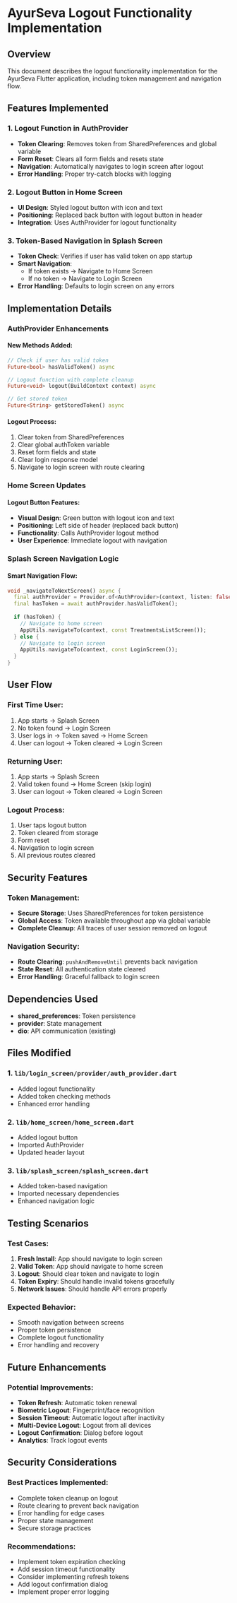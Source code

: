 # AyurSeva Logout Functionality Implementation

## Overview
This document describes the logout functionality implementation for the AyurSeva Flutter application, including token management and navigation flow.

## Features Implemented

### 1. Logout Function in AuthProvider
- **Token Clearing**: Removes token from SharedPreferences and global variable
- **Form Reset**: Clears all form fields and resets state
- **Navigation**: Automatically navigates to login screen after logout
- **Error Handling**: Proper try-catch blocks with logging

### 2. Logout Button in Home Screen
- **UI Design**: Styled logout button with icon and text
- **Positioning**: Replaced back button with logout button in header
- **Integration**: Uses AuthProvider for logout functionality

### 3. Token-Based Navigation in Splash Screen
- **Token Check**: Verifies if user has valid token on app startup
- **Smart Navigation**: 
  - If token exists → Navigate to Home Screen
  - If no token → Navigate to Login Screen
- **Error Handling**: Defaults to login screen on any errors

## Implementation Details

### AuthProvider Enhancements

#### New Methods Added:
```dart
// Check if user has valid token
Future<bool> hasValidToken() async

// Logout function with complete cleanup
Future<void> logout(BuildContext context) async

// Get stored token
Future<String> getStoredToken() async
```

#### Logout Process:
1. Clear token from SharedPreferences
2. Clear global authToken variable
3. Reset form fields and state
4. Clear login response model
5. Navigate to login screen with route clearing

### Home Screen Updates

#### Logout Button Features:
- **Visual Design**: Green button with logout icon and text
- **Positioning**: Left side of header (replaced back button)
- **Functionality**: Calls AuthProvider logout method
- **User Experience**: Immediate logout with navigation

### Splash Screen Navigation Logic

#### Smart Navigation Flow:
```dart
void _navigateToNextScreen() async {
  final authProvider = Provider.of<AuthProvider>(context, listen: false);
  final hasToken = await authProvider.hasValidToken();
  
  if (hasToken) {
    // Navigate to home screen
    AppUtils.navigateTo(context, const TreatmentsListScreen());
  } else {
    // Navigate to login screen
    AppUtils.navigateTo(context, const LoginScreen());
  }
}
```

## User Flow

### First Time User:
1. App starts → Splash Screen
2. No token found → Login Screen
3. User logs in → Token saved → Home Screen
4. User can logout → Token cleared → Login Screen

### Returning User:
1. App starts → Splash Screen
2. Valid token found → Home Screen (skip login)
3. User can logout → Token cleared → Login Screen

### Logout Process:
1. User taps logout button
2. Token cleared from storage
3. Form reset
4. Navigation to login screen
5. All previous routes cleared

## Security Features

### Token Management:
- **Secure Storage**: Uses SharedPreferences for token persistence
- **Global Access**: Token available throughout app via global variable
- **Complete Cleanup**: All traces of user session removed on logout

### Navigation Security:
- **Route Clearing**: `pushAndRemoveUntil` prevents back navigation
- **State Reset**: All authentication state cleared
- **Error Handling**: Graceful fallback to login screen

## Dependencies Used
- **shared_preferences**: Token persistence
- **provider**: State management
- **dio**: API communication (existing)

## Files Modified

### 1. `lib/login_screen/provider/auth_provider.dart`
- Added logout functionality
- Added token checking methods
- Enhanced error handling

### 2. `lib/home_screen/home_screen.dart`
- Added logout button
- Imported AuthProvider
- Updated header layout

### 3. `lib/splash_screen/splash_screen.dart`
- Added token-based navigation
- Imported necessary dependencies
- Enhanced navigation logic

## Testing Scenarios

### Test Cases:
1. **Fresh Install**: App should navigate to login screen
2. **Valid Token**: App should navigate to home screen
3. **Logout**: Should clear token and navigate to login
4. **Token Expiry**: Should handle invalid tokens gracefully
5. **Network Issues**: Should handle API errors properly

### Expected Behavior:
- Smooth navigation between screens
- Proper token persistence
- Complete logout functionality
- Error handling and recovery

## Future Enhancements

### Potential Improvements:
- **Token Refresh**: Automatic token renewal
- **Biometric Logout**: Fingerprint/face recognition
- **Session Timeout**: Automatic logout after inactivity
- **Multi-Device Logout**: Logout from all devices
- **Logout Confirmation**: Dialog before logout
- **Analytics**: Track logout events

## Security Considerations

### Best Practices Implemented:
- Complete token cleanup on logout
- Route clearing to prevent back navigation
- Error handling for edge cases
- Proper state management
- Secure storage practices

### Recommendations:
- Implement token expiration checking
- Add session timeout functionality
- Consider implementing refresh tokens
- Add logout confirmation dialog
- Implement proper error logging
